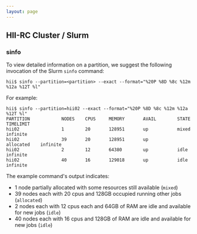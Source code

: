 ```yaml
---
layout: page
---
```


## HII-RC Cluster / Slurm

### sinfo

To view detailed information on a partition, we suggest the following invocation of the Slurm `sinfo` command:

```
hii$ sinfo --partition=<partition> --exact --format="%20P %8D %8c %12m %12a %12T %l"
```

For example:

```
hii$ sinfo --partition=hii02 --exact --format="%20P %8D %8c %12m %12a %12T %l"
PARTITION            NODES    CPUS     MEMORY       AVAIL        STATE        TIMELIMIT
hii02                1        20       128951       up           mixed        infinite
hii02                39       20       128951       up           allocated    infinite
hii02                2        12       64380        up           idle         infinite
hii02                40       16       129018       up           idle         infinite
```

The example command's output indicates:

- 1 node partially allocated with some resources still available (`mixed`)
- 39 nodes each with 20 cpus and 128GB occupied running other jobs (`allocated`)
- 2 nodes each with 12 cpus each and 64GB of RAM are idle and available for new jobs (`idle`)
- 40 nodes each with 16 cpus and 128GB of RAM are idle and available for new jobs (`idle`)

